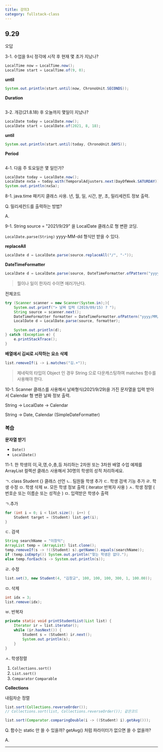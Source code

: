 ```yaml
---
title: 강의3
category: fullstack-class
---
```


## 9.29

오답

3-1. 수업을  9시 정각에 시작 후 현재 몇 초가 지났나?

```java
LocalTime now = LocalTime.now();
LocalTime start = LocalTime.of(9, 0);
```

**until**

```java
System.out.println(start.until(now, ChronoUnit.SECONDS));
```

**Duration**

```java
```

3-2. 개강(21.8.18) 후 오늘까지 몇일이 지났나?

```java
LocalDate today = LocalDate.now();
LocalDate start = LocalDate.of(2021, 8, 18);
```

**until**

```java
System.out.println(start.until(today, ChronoUnit.DAYS));
```

**Period**

```java

```

4-1. 다음 주 토요일은 몇 일인가?

```java
LocalDate today = LocalDate.now();
LocalDate nxSa = today.with(TemporalAdjusters.next(DayOfWeek.SATURDAY));
System.out.println(nxSa);
```

8-1. java.time 패키지 클래스 사용.
년, 월, 일, 시간, 분, 초, 밀리세컨트 정보 출력. 

Q. 밀리세컨드를 출력하는 방법?

A. 



9-1. String source = "2021/9/29" 을 LocalDate 클래스로 형 변환 코딩.

`LocalDate.parse(String)` yyyy-MM-dd 형식만 받을 수 있다.

**replaceAll**

```java
LocalDate d = LocalDate.parse(source.replaceAll("/", "-"));
```

**DateTimeFormatter**

```java
LocalDate d = LocalDate.parse(source, DateTimeFormatter.ofPattern("yyyy/MM/dd"));
```

> 월이나 일이 한자리 수이면 에러가난다.

전체코드

```java
try (Scanner scanner = new Scanner(System.in);){
    System.out.printf("> 날짜 입력 (2019/09/15) ? ");
    String source = scanner.next();
    DateTimeFormatter formatter = DateTimeFormatter.ofPattern("yyyy/MM/dd");
    LocalDate d = LocalDate.parse(source, formatter);
    
    System.out.println(d);
} catch (Exception e) {
    e.printStackTrace();
}
```

**배열에서 김씨로 시작하는 요소 삭제**

```java
list.removeIf(i -> i.matches("김.+"));
```

> 제네릭의 타입이 Object 인 경우 String 으로 다운캐스팅하여 matches 함수를 사용해야 한다.

10-1. Scanner 클래스를 사용해서 날짜형식(2021/9/29)을 가진 문자열을 입력 
받아서 Calendar 형 변환 날짜 정보 출력.

String -> LocalDate -> Calendar

String -> Date, Calendar (SimpleDateFormatter)

### 복습

**문자열 받기**

- `Date()` 
- `LocalDate()` 

11-1. 한 학생의 이,국,영,수,총,등 처리하는 2차원 또는 3차원 배열 수업 예제를 
ArrayList 컬렉션 클래스 사용해서 30명의 학생의 성적 처리하세요.

   ㄱ. class Student {}  클래스 선언
   ㄴ. 팀원들 학생 추가
   ㄷ. 학생 검색 기능 추가
   ㄹ. 학생 수정
   ㅁ. 학생 삭제
   ㅂ. 모든 학생 정보  출력 ( iterator 반복자 사용 ) 
   ㅅ. 학생 정렬 ( 번호순 또는 이름순 또는 성적순 )
   ㅁ. 입력받은 학생수 출력

ㄱ.추가

```java
for (int i = 0; i < list.size(); i++) {
    Student target = (Student) list.get(i);
}
```

ㄷ. 검색

```java
String searchName = "이창익";
ArrayList temp = (ArrayList) list.clone();
temp.removeIf(s -> !((Student) s).getName().equals(searchName));
if (temp.isEmpty()) System.out.println("찾는 학생은 없다.");
else temp.forEach(s -> System.out.println(s));
```

ㄹ. 수정

```java
list.set(3, new Student(4, "김창교", 100, 100, 100, 300, 1, 100.00));
```

ㅁ. 삭제

```java
int idx = 3;
list.remove(idx);
```

ㅂ. 반복자

```java
private static void printStudentList(List list) {
    Iterator ir = list.iterator();
    while (ir.hasNext()) {
        Student s = (Student) ir.next();
        System.out.println(s);
    }
}
```

ㅅ. 학생정렬

1. `Collections.sort()`
2. `List.sort()`
3. `Comparator` `Comparable` 

**Collections**

내림차순 정렬

```java
list.sort(Collections.reverseOrder());
// Collections.sort(list, Collections.reverseOrder()); 같은코드
```





```java
list.sort(Comparator.comparingDouble(i -> ((Student) i).getAvg()));
```

Q. 함수는 static 만 쓸 수 있을까? getAvg() 처럼 파라미터가 없으면 쓸 수 없을까?

A.



---


